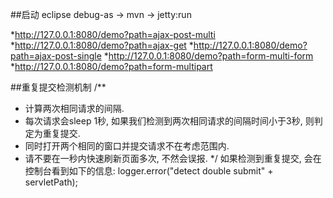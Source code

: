 ##启动 eclipse debug-as -> mvn -> jetty:run

*http://127.0.0.1:8080/demo?path=ajax-post-multi
*http://127.0.0.1:8080/demo?path=ajax-get
*http://127.0.0.1:8080/demo?path=ajax-post-single
*http://127.0.0.1:8080/demo?path=form-multi-form
*http://127.0.0.1:8080/demo?path=form-multipart

##重复提交检测机制
/**
 * 计算两次相同请求的间隔.
 * 每次请求会sleep 1秒, 如果我们检测到两次相同请求的间隔时间小于3秒, 则判定为重复提交.
 * 同时打开两个相同的窗口并提交请求不在考虑范围内.
 * 请不要在一秒内快速刷新页面多次, 不然会误报.
 */
如果检测到重复提交, 会在控制台看到如下的信息:
logger.error("detect double submit" + servletPath);
 
